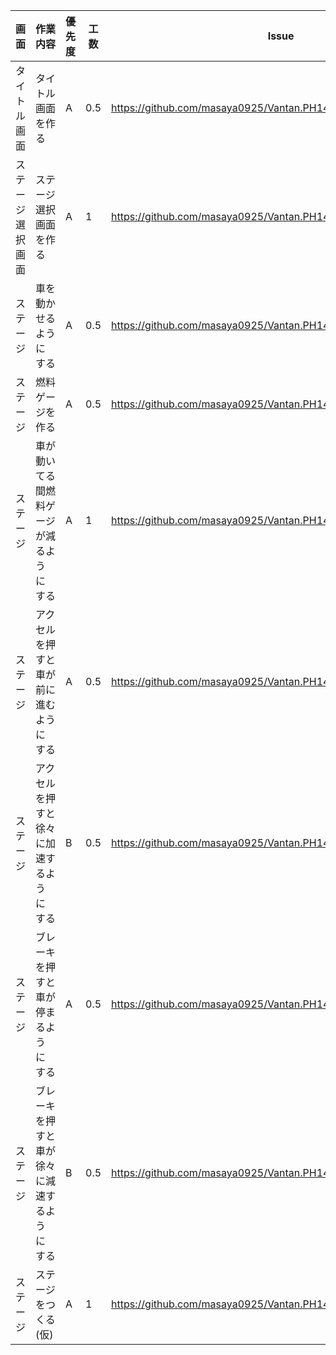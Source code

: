  画面 | 作業内容 | 優先度 | 工数 | Issue
  --- | --- | --- | --- | ---
  タイトル画面 | タイトル画面を作る　| A | 0.5 | https://github.com/masaya0925/Vantan.PH14.05.UnityGame/issues/3
  ステージ選択画面 | ステージ選択画面を作る | A | 1 | https://github.com/masaya0925/Vantan.PH14.05.UnityGame/issues/4
  ステージ | 車を動かせるようにする | A | 0.5 | https://github.com/masaya0925/Vantan.PH14.05.UnityGame/issues/5
  ステージ | 燃料ゲージを作る | A | 0.5 | https://github.com/masaya0925/Vantan.PH14.05.UnityGame/issues/6
  ステージ | 車が動いてる間燃料ゲージが減るようにする | A | 1 | https://github.com/masaya0925/Vantan.PH14.05.UnityGame/issues/7
  ステージ | アクセルを押すと車が前に進むようにする | A | 0.5 | https://github.com/masaya0925/Vantan.PH14.05.UnityGame/issues/8
 ステージ | アクセルを押すと徐々に加速するようにする | B | 0.5 | https://github.com/masaya0925/Vantan.PH14.05.UnityGame/issues/9
 ステージ | ブレーキを押すと車が停まるようにする | A | 0.5 | https://github.com/masaya0925/Vantan.PH14.05.UnityGame/issues/10
 ステージ | ブレーキを押すと車が徐々に減速するようにする | B | 0.5 | https://github.com/masaya0925/Vantan.PH14.05.UnityGame/issues/11
 ステージ | ステージをつくる(仮) | A | 1 | https://github.com/masaya0925/Vantan.PH14.05.UnityGame/issues/12
